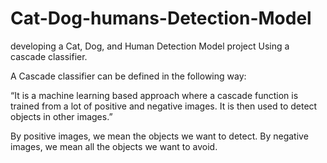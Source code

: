 # Cat-Dog-humans-Detection-Model
developing a Cat, Dog, and Human Detection Model project Using a cascade classifier. 

 A Cascade classifier can be defined in the following way:

“It is a machine learning based approach where a cascade function is trained from a lot of positive and negative images. It is then used to detect objects in other images.”

By positive images, we mean the objects we want to detect.
By negative images, we mean all the objects we want to avoid.
